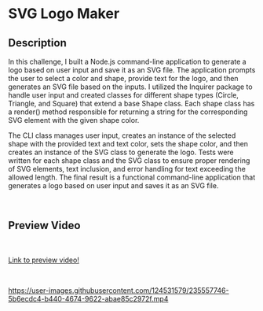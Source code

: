 # SVG Logo Maker

## Description
In this challenge, I built a Node.js command-line application to generate a logo based on user input and save it as an SVG file. The application prompts the user to select a color and shape, provide text for the logo, and then generates an SVG file based on the inputs. I utilized the Inquirer package to handle user input and created classes for different shape types (Circle, Triangle, and Square) that extend a base Shape class. Each shape class has a render() method responsible for returning a string for the corresponding SVG element with the given shape color.

The CLI class manages user input, creates an instance of the selected shape with the provided text and text color, sets the shape color, and then creates an instance of the SVG class to generate the logo. Tests were written for each shape class and the SVG class to ensure proper rendering of SVG elements, text inclusion, and error handling for text exceeding the allowed length. The final result is a functional command-line application that generates a logo based on user input and saves it as an SVG file.

<br>

## Preview Video
<br>

[Link to preview video!](https://watch.screencastify.com/v/eNSukJrUtrxGAgDECpHc)

<br>


https://user-images.githubusercontent.com/124531579/235557746-5b6ecdc4-b440-4674-9622-abae85c2972f.mp4


